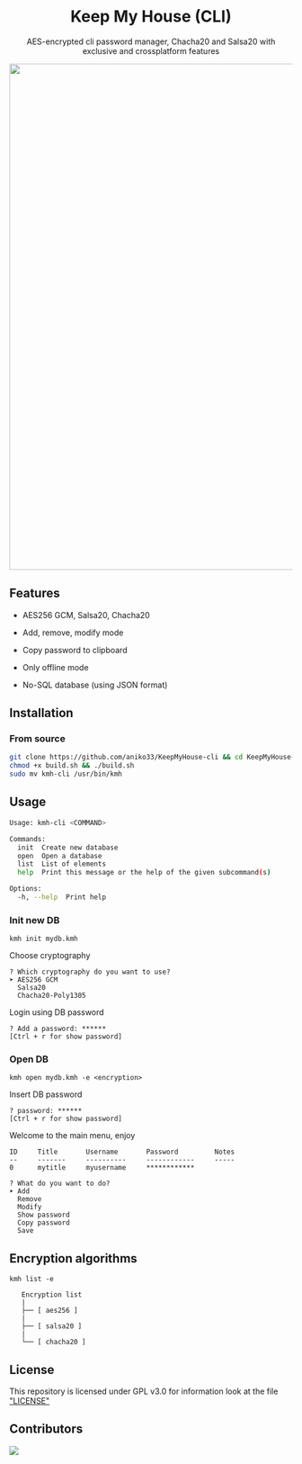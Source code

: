 <div align=center>
  <h1>Keep My House (CLI)</h1>
  <p>AES-encrypted cli password manager, Chacha20 and Salsa20 with exclusive and crossplatform features</p>
  <img width=900px src="https://github.com/aniko33/KeepMyHouse-cli/assets/76649588/2ba0e24f-bfee-4a92-9d83-69a27b698c6c">
</div>

## Features

- AES256 GCM, Salsa20, Chacha20

- Add, remove, modify mode

- Copy password to clipboard

- Only offline mode

- No-SQL database (using JSON format)

## Installation

### From source

```bash
git clone https://github.com/aniko33/KeepMyHouse-cli && cd KeepMyHouse-cli
chmod +x build.sh && ./build.sh
sudo mv kmh-cli /usr/bin/kmh
```

## Usage

```bash
Usage: kmh-cli <COMMAND>

Commands:
  init  Create new database
  open  Open a database
  list  List of elements
  help  Print this message or the help of the given subcommand(s)

Options:
  -h, --help  Print help
```

### Init new DB

`kmh init mydb.kmh`

Choose cryptography

```textile
? Which cryptography do you want to use?  
➤ AES256 GCM
  Salsa20
  Chacha20-Poly1305
```

Login using DB password

```textile
? Add a password: ******
[Ctrl + r for show password]
```

### Open DB

`kmh open mydb.kmh -e <encryption>`

Insert DB password

```textile
? password: ******
[Ctrl + r for show password]
```

Welcome to the main menu, enjoy

```textile
ID     Title       Username       Password         Notes
--     -------     ----------     ------------     -----
0      mytitle     myusername     ************          

? What do you want to do?  
➤ Add
  Remove
  Modify
  Show password
  Copy password
  Save
```

## Encryption algorithms

`kmh list -e`

```textile
   Encryption list
   |
   ├── [ aes256 ]
   |
   ├── [ salsa20 ]
   |
   └── [ chacha20 ]
```

## License

This repository is licensed under GPL v3.0 for information look at the file ["LICENSE"](LICENSE)

## Contributors
<a href="https://github.com/aniko33/KeepMyHouse-cli/graphs/contributors">
  <img src="https://contributors-img.web.app/image?repo=aniko33/KeepMyHouse-cli"/>
</a>
